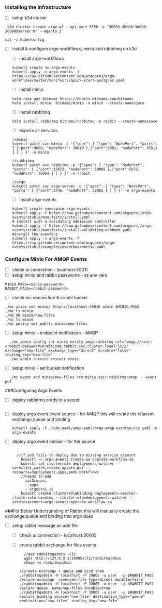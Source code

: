 ### Installing the Infrastructure
- [ ] setup k3d cluster

```
 k3d cluster create argo-wf --api-port 6550 -p "30000-30080:30000-30080@server:0" --agents 2

cat ~/.kube/config
```

- [ ] install & configure argo-workflows, minio and rabbitmq on k3d
  - [ ] install argo-workflows

  ```
  kubectl create ns argo-events
  kubectl apply -n argo-events -f https://raw.githubusercontent.com/argoproj/argo-workflows/master/manifests/quick-start-postgres.yaml
  ```

  - [ ] install minio

  ```
  helm repo add bitnami https://charts.bitnami.com/bitnami
  helm install minio  bitnami/minio -n minio --create-namespace
  ```

  - [ ] install rabbitmq

  ```
  helm install rabbitmq bitnami/rabbitmq -n rabbit --create-namespace
  ```

  - [ ] expose all services

  ```
  //minio
  kubectl patch svc minio -p '{"spec": { "type": "NodePort", "ports": [ {"port":9000, "nodePort": 30010 },{"port":9001, "nodePort": 30011 } ] } }' -n minio

  //rabbitmq
  kubectl patch svc rabbitmq -p '{"spec": { "type": "NodePort", "ports": [ {"port":15672, "nodePort": 30005 },{"port":5672, "nodePort": 30004 } ] } }' -n rabbit

  //argo
  kubectl patch svc argo-server -p '{"spec": { "type": "NodePort", "ports": [ {"port":2746, "nodePort": 30001 } ] } }' -n argo-events

  ```

  - [ ] install argo-events

  ```
  kubectl create namespace argo-events
  kubectl apply -f https://raw.githubusercontent.com/argoproj/argo-events/stable/manifests/install.yaml
  # Install with a validating admission controller
  kubectl apply -f https://raw.githubusercontent.com/argoproj/argo-events/stable/manifests/install-validating-webhook.yaml
  #install the eventbus
  kubectl apply -n argo-events -f https://raw.githubusercontent.com/argoproj/argo-events/stable/examples/eventbus/native.yaml
  ```

### Configure Minio For AMQP Events
- [ ] check ui connection - localhost:30011
- [ ] setup minio and rabbit passwords - as env vars

```
MINIO_PASS=<minio-password>
RABBIT_PASS=<rabbit-password>
```
- [ ] check mc connection & create bucket

```
./mc alias set minio/ http://localhost:30010 admin $MINIO_PASS
./mc ls minio
./mc mb minio/new-files
./mc ls minio
./mc policy set public minio/new-files
```

- [ ] setup minio - endpoint notification - AMQP

```
  ./mc admin config set minio notify_amqp:rabbitmq url="amqp://user:<rabbit-password>@rabbitmq.rabbit.svc.cluster.local:5672" exchange="new-file" exchange_type="direct" durable="false" routing_key="new-file"
  ./mc admin service restart minio
```

- [ ] setup minio - set bucket notification

```
  ./mc event add minio/new-files arn:minio:sqs::rabbitmq:amqp  --event put
```

###Configuring Argo Events

- [ ] deploy rabbitmq creds to a secret
  ```
  ```
- [ ] deploy argo event event source - for AMQP
      this wiil create the relavant exchange,queue and binding
  ```
  kubectl apply -f ./k8s-yaml/amqp-yaml/argo-amqp-eventsource.yaml -n argo-events
  ```
- [ ] deploy argo event sensor - for the source
  ```

    //if pod fails to deploy due to missing service account
      kubectl -n argo-events create sa operate-workflow-sa
      kubectl set clusterrole deployments-watcher --verb=list,watch,create,update,get --resource=deployments.apps,pods,workflows 
      //needs to add
        apiGroups:
        - apps
        - argoproj.io
      kubectl create clusterrolebinding deployments-watcher-clusterrole-binding --clusterrole=deployments-watcher --serviceaccount=argo-events:operate-workflow-sa 
  ```


###For Better Understanding of Rabbit
this will manually create the exchange,queue and binding that argo does

- [ ] setup rabbit message on add file

  - [ ] check ui connection - localhost:30005
  - [ ] create rabbit exchange for files events

    ```
      //get rabbitmqadmin -cli
      wget http://127.0.0.1:30005/cli/rabbitmqadmin
      chmod +x rabbitmqadmin

    //create exchange + queue and bind them
    ./rabbitmqadmin -H localhost -P 30005 -u user  -p $RABBIT_PASS declare exchange  name=new-file type=direct durable=false
    ./rabbitmqadmin -H localhost -P 30005 -u user  -p $RABBIT_PASS declare queue  name=new-files durable=true
    ./rabbitmqadmin -H localhost -P 30005 -u user  -p $RABBIT_PASS declare binding source="new-file" destination_type="queue" destination="new-files" routing_key="new-file"
    ```
